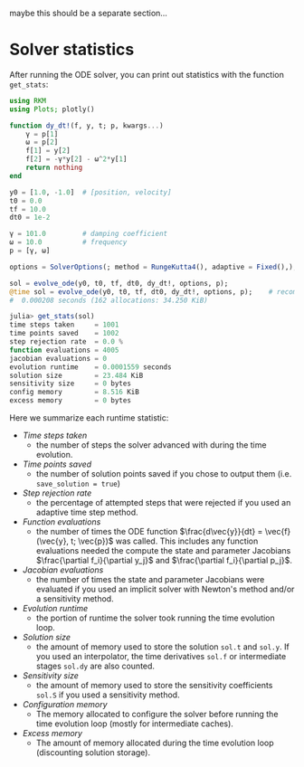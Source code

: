 
maybe this should be a separate section...

# Solver statistics

After running the ODE solver, you can print out statistics with the function `get_stats`:

```julia
using RKM
using Plots; plotly()

function dy_dt!(f, y, t; p, kwargs...)
    γ = p[1]
    ω = p[2]
    f[1] = y[2]
    f[2] = -γ*y[2] - ω^2*y[1]
    return nothing
end

y0 = [1.0, -1.0]  # [position, velocity]
t0 = 0.0
tf = 10.0
dt0 = 1e-2

γ = 101.0         # damping coefficient
ω = 10.0          # frequency
p = [γ, ω]

options = SolverOptions(; method = RungeKutta4(), adaptive = Fixed(),);

sol = evolve_ode(y0, t0, tf, dt0, dy_dt!, options, p);
@time sol = evolve_ode(y0, t0, tf, dt0, dy_dt!, options, p);    # recompile
#  0.000208 seconds (162 allocations: 34.250 KiB)
```

```julia
julia> get_stats(sol)
time steps taken     = 1001
time points saved    = 1002
step rejection rate  = 0.0 %
function evaluations = 4005
jacobian evaluations = 0
evolution runtime    = 0.0001559 seconds
solution size        = 23.484 KiB
sensitivity size     = 0 bytes
config memory        = 8.516 KiB
excess memory        = 0 bytes
```

Here we summarize each runtime statistic:

- *Time steps taken*
    - the number of steps the solver advanced with during the time evolution.
- *Time points saved*
    - the number of solution points saved if you chose to output them (i.e. `save_solution = true`)
- *Step rejection rate*
    - the percentage of attempted steps that were rejected if you used an adaptive time step method.
- *Function evaluations*
    - the number of times the ODE function $\frac{d\vec{y}}{dt} = \vec{f}(\vec{y}, t; \vec{p})$ was called. This includes any function evaluations needed the compute the state and parameter Jacobians $\frac{\partial f_i}{\partial y_j}$ and $\frac{\partial f_i}{\partial p_j}$.
- *Jacobian evaluations*
    - the number of times the state and parameter Jacobians were evaluated if you used an implicit solver with Newton's method and/or a sensitivity method.
- *Evolution runtime*
    - the portion of runtime the solver took running the time evolution loop.
- *Solution size*
    - the amount of memory used to store the solution `sol.t` and `sol.y`. If you used an interpolator, the time derivatives `sol.f` or intermediate stages `sol.dy` are also counted.
- *Sensitivity size*
    - the amount of memory used to store the sensitivity coefficients `sol.S` if you used a sensitivity method.
- *Configuration memory*
    - The memory allocated to configure the solver before running the time evolution loop (mostly for intermediate caches).
- *Excess memory*
    - The amount of memory allocated during the time evolution loop (discounting solution storage).
